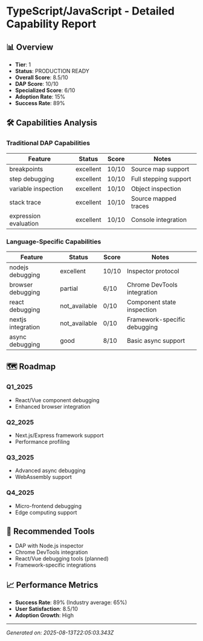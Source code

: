 # TypeScript/JavaScript - Detailed Capability Report

## 📊 Overview

- **Tier**: 1
- **Status**: PRODUCTION READY
- **Overall Score**: 8.5/10
- **DAP Score**: 10/10
- **Specialized Score**: 6/10
- **Adoption Rate**: 15%
- **Success Rate**: 89%

## 🛠️ Capabilities Analysis

### Traditional DAP Capabilities
| Feature | Status | Score | Notes |
|---------|--------|-------|-------|
| breakpoints | excellent | 10/10 | Source map support |
| step debugging | excellent | 10/10 | Full stepping support |
| variable inspection | excellent | 10/10 | Object inspection |
| stack trace | excellent | 10/10 | Source mapped traces |
| expression evaluation | excellent | 10/10 | Console integration |

### Language-Specific Capabilities
| Feature | Status | Score | Notes |
|---------|--------|-------|-------|
| nodejs debugging | excellent | 10/10 | Inspector protocol |
| browser debugging | partial | 6/10 | Chrome DevTools integration |
| react debugging | not_available | 0/10 | Component state inspection |
| nextjs integration | not_available | 0/10 | Framework-specific debugging |
| async debugging | good | 8/10 | Basic async support |

## 🗺️ Roadmap

### Q1_2025
- React/Vue component debugging
- Enhanced browser integration

### Q2_2025
- Next.js/Express framework support
- Performance profiling

### Q3_2025
- Advanced async debugging
- WebAssembly support

### Q4_2025
- Micro-frontend debugging
- Edge computing support

## 🔧 Recommended Tools

- DAP with Node.js inspector
- Chrome DevTools integration
- React/Vue debugging tools (planned)
- Framework-specific integrations

## 📈 Performance Metrics

- **Success Rate**: 89% (Industry average: 65%)
- **User Satisfaction**: 8.5/10
- **Adoption Growth**: High

---
*Generated on: 2025-08-13T22:05:03.343Z*
